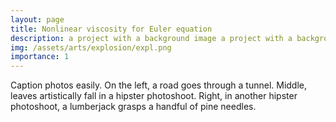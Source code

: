 ```yaml
---
layout: page
title: Nonlinear viscosity for Euler equation
description: a project with a background image a project with a background imag a project with a background image a project with a background image a project with a background image a project with a background image a project with a background image a project with a background image a project with a background image
img: /assets/arts/explosion/expl.png
importance: 1
---
```



<div class="row">
    <div class="col-sm mt-3 mt-md-0">
        <img class="img-fluid rounded z-depth-1" src="{{ '/assets/arts/expl/expl1.jpg' | relative_url }}" alt="" title="example image"/>
    </div>
    <div class="col-sm mt-3 mt-md-0">
        <img class="img-fluid rounded z-depth-1" src="{{ '/assets/arts/expl/expl2.jpg' | relative_url }}" alt="" title="example image"/>
    </div>
    <div class="col-sm mt-3 mt-md-0">
        <img class="img-fluid rounded z-depth-1" src="{{ '/assets/arts/expl/expl3.jpg' | relative_url }}" alt="" title="example image"/>
    </div>
</div>
<div class="caption">
    Caption photos easily. On the left, a road goes through a tunnel. Middle, leaves artistically fall in a hipster photoshoot. Right, in another hipster photoshoot, a lumberjack grasps a handful of pine needles.
</div>

